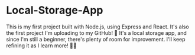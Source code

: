 # Local-Storage-App
This is my first project built with Node.js, using Express and React. It's also the first project I'm uploading to my GitHub! 🚀 It's a local storage app, and since I'm still a beginner, there's plenty of room for improvement. I'll keep refining it as I learn more! 🔧✨
